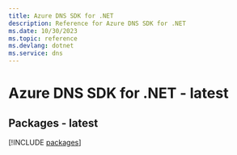 ```yaml
---
title: Azure DNS SDK for .NET
description: Reference for Azure DNS SDK for .NET
ms.date: 10/30/2023
ms.topic: reference
ms.devlang: dotnet
ms.service: dns
---
```

# Azure DNS SDK for .NET - latest
## Packages - latest
[!INCLUDE [packages](dns-index.md)]